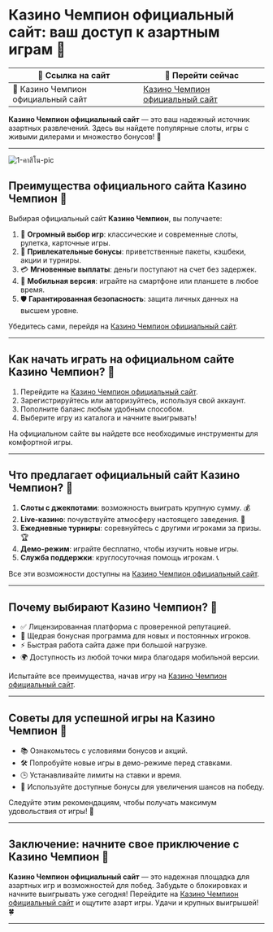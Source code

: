 # Казино Чемпион официальный сайт: ваш доступ к азартным играм 🎰

| 🎯 **Ссылка на сайт** | 🔗 **Перейти сейчас** |
|-----------------------|------------------------|
| 🌟 Казино Чемпион официальный сайт | [Казино Чемпион официальный сайт](https://champcasino.ink/pobeda/doa-hats?p80412p305331p112c) |

**Казино Чемпион официальный сайт** — это ваш надежный источник азартных развлечений. Здесь вы найдете популярные слоты, игры с живыми дилерами и множество бонусов! 🎲

---
![1-คาสิโน-pic](https://github.com/user-attachments/assets/ee694a0d-0b37-4bf8-9032-00de3eeb769c)

## Преимущества официального сайта Казино Чемпион 🌟

Выбирая официальный сайт **Казино Чемпион**, вы получаете:

1. 🎰 **Огромный выбор игр**: классические и современные слоты, рулетка, карточные игры.  
2. 🤑 **Привлекательные бонусы**: приветственные пакеты, кэшбеки, акции и турниры.  
3. 💳 **Мгновенные выплаты**: деньги поступают на счет без задержек.  
4. 📱 **Мобильная версия**: играйте на смартфоне или планшете в любое время.  
5. 🛡️ **Гарантированная безопасность**: защита личных данных на высшем уровне.  

Убедитесь сами, перейдя на [Казино Чемпион официальный сайт](https://champcasino.ink/pobeda/doa-hats?p80412p305331p112c).

---

## Как начать играть на официальном сайте Казино Чемпион? 🔑

1. Перейдите на [Казино Чемпион официальный сайт](https://champcasino.ink/pobeda/doa-hats?p80412p305331p112c).  
2. Зарегистрируйтесь или авторизуйтесь, используя свой аккаунт.  
3. Пополните баланс любым удобным способом.  
4. Выберите игру из каталога и начните выигрывать!  

На официальном сайте вы найдете все необходимые инструменты для комфортной игры.

---

## Что предлагает официальный сайт Казино Чемпион? 🎲

1. **Слоты с джекпотами**: возможность выиграть крупную сумму. 💰  
2. **Live-казино**: почувствуйте атмосферу настоящего заведения. 🎥  
3. **Ежедневные турниры**: соревнуйтесь с другими игроками за призы. 🏆  
4. **Демо-режим**: играйте бесплатно, чтобы изучить новые игры.  
5. **Служба поддержки**: круглосуточная помощь игрокам. 📞  

Все эти возможности доступны на [Казино Чемпион официальный сайт](https://champcasino.ink/pobeda/doa-hats?p80412p305331p112c).

---

## Почему выбирают Казино Чемпион? 🚀

- ✅ Лицензированная платформа с проверенной репутацией.  
- 🎁 Щедрая бонусная программа для новых и постоянных игроков.  
- ⚡ Быстрая работа сайта даже при большой нагрузке.  
- 🌍 Доступность из любой точки мира благодаря мобильной версии.  

Испытайте все преимущества, начав игру на [Казино Чемпион официальный сайт](https://champcasino.ink/pobeda/doa-hats?p80412p305331p112c).

---

## Советы для успешной игры на Казино Чемпион 🎯

- 📚 Ознакомьтесь с условиями бонусов и акций.  
- 🛠️ Попробуйте новые игры в демо-режиме перед ставками.  
- 🕒 Устанавливайте лимиты на ставки и время.  
- 🎁 Используйте доступные бонусы для увеличения шансов на победу.  

Следуйте этим рекомендациям, чтобы получать максимум удовольствия от игры! 🏅

---

## Заключение: начните свое приключение с Казино Чемпион 🎉

**Казино Чемпион официальный сайт** — это надежная площадка для азартных игр и возможностей для побед. Забудьте о блокировках и начните выигрывать уже сегодня! Перейдите на [Казино Чемпион официальный сайт](https://champcasino.ink/pobeda/doa-hats?p80412p305331p112c) и ощутите азарт игры. Удачи и крупных выигрышей! 🍀

---

